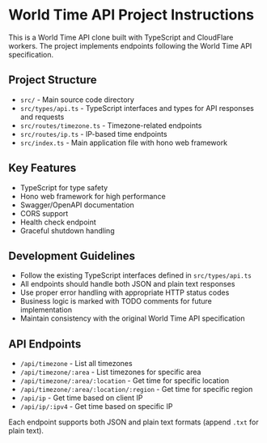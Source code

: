<!-- Use this file to provide workspace-specific custom instructions to Copilot. For more details, visit https://code.visualstudio.com/docs/copilot/copilot-customization#_use-a-githubcopilotinstructionsmd-file -->

# World Time API Project Instructions

This is a World Time API clone built with TypeScript and CloudFlare workers. The project implements endpoints following the World Time API specification.

## Project Structure

- `src/` - Main source code directory
- `src/types/api.ts` - TypeScript interfaces and types for API responses and requests
- `src/routes/timezone.ts` - Timezone-related endpoints
- `src/routes/ip.ts` - IP-based time endpoints
- `src/index.ts` - Main application file with hono web framework

## Key Features

- TypeScript for type safety
- Hono web framework for high performance
- Swagger/OpenAPI documentation
- CORS support
- Health check endpoint
- Graceful shutdown handling

## Development Guidelines

- Follow the existing TypeScript interfaces defined in `src/types/api.ts`
- All endpoints should handle both JSON and plain text responses
- Use proper error handling with appropriate HTTP status codes
- Business logic is marked with TODO comments for future implementation
- Maintain consistency with the original World Time API specification

## API Endpoints

- `/api/timezone` - List all timezones
- `/api/timezone/:area` - List timezones for specific area
- `/api/timezone/:area/:location` - Get time for specific location
- `/api/timezone/:area/:location/:region` - Get time for specific region
- `/api/ip` - Get time based on client IP
- `/api/ip/:ipv4` - Get time based on specific IP

Each endpoint supports both JSON and plain text formats (append `.txt` for plain text).
